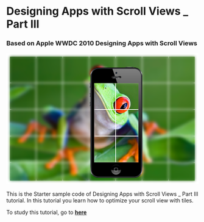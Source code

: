# Designing Apps with Scroll Views _ Part III
### Based on Apple WWDC 2010 Designing Apps with Scroll Views

![Header Photo](Header_Photo/Part_III.png)

This is the Starter sample code of Designing Apps with Scroll Views _ Part III tutorial.
In this tutorial you learn how to optimize your scroll view with tiles.

To study this tutorial, go to **[here](https://medium.com/@ssamadgh/designing-apps-with-scroll-views-part-ii-page-scrolling-on-photos-948f78d2f683)**
